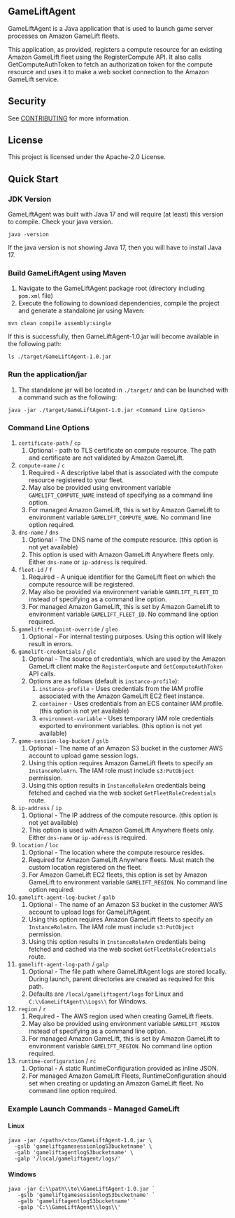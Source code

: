 ## GameLiftAgent
GameLiftAgent is a Java application that is used to launch game server processes on Amazon GameLift fleets.

This application, as provided, registers a compute resource for an existing Amazon GameLift fleet using the RegisterCompute
API. It also calls GetComputeAuthToken to fetch an authorization token for the compute resource and uses it to make
a web socket connection to the Amazon GameLift service.

## Security

See [CONTRIBUTING](CONTRIBUTING.md#security-issue-notifications) for more information.

## License
This project is licensed under the Apache-2.0 License.

## Quick Start
### JDK Version
GameLiftAgent was built with Java 17 and will require (at least) this version to compile.
Check your java version.
```
java -version
```
If the java version is not showing Java 17, then you will have to install Java 17.

### Build GameLiftAgent using Maven

1. Navigate to the GameLiftAgent package root (directory including `pom.xml` file)
2. Execute the following to download dependencies, compile the project and generate a standalone jar using Maven:
```
mvn clean compile assembly:single
```
If this is successfully, then GameLiftAgent-1.0.jar will become available in the following path:

```
ls ./target/GameLiftAgent-1.0.jar
```

### Run the application/jar
1. The standalone jar will be located in `./target/` and can be launched with a command such as the following:
```
java -jar ./target/GameLiftAgent-1.0.jar <Command Line Options>
```

### Command Line Options
1. `certificate-path` / `cp`
    1. Optional - path to TLS certificate on compute resource. The path and certificate are not validated by Amazon GameLift.
1. `compute-name` / `c`
    1. Required - A descriptive label that is associated with the compute resource registered to your fleet.
    1. May also be provided using environment variable `GAMELIFT_COMPUTE_NAME` instead of specifying as a command line option.
    1. For managed Amazon GameLift, this is set by Amazon GameLift to environment variable `GAMELIFT_COMPUTE_NAME`.  No command line option required.
1. `dns-name` / `dns`
    1. Optional - The DNS name of the compute resource. (this option is not yet available)
    1. This option is used with Amazon GameLift Anywhere fleets only. Either `dns-name` or `ip-address` is required.
1. `fleet-id` / `f`
    1. Required - A unique identifier for the GameLift fleet on which the compute resource will be registered.
    1. May also be provided via environment variable `GAMELIFT_FLEET_ID` instead of specifying as a command line option.
    1. For managed Amazon GameLift, this is set by Amazon GameLift to environment variable `GAMELIFT_FLEET_ID`. No command line option required.
1. `gamelift-endpoint-override` / `gleo`
    1. Optional - For internal testing purposes. Using this option will likely result in errors.
1. `gamelift-credentials` / `glc`
    1. Optional - The source of credentials, which are used by the Amazon GameLift client make the `RegisterCompute` and `GetComputeAuthToken` API calls.
    1. Options are as follows (default is `instance-profile`):
        1. `instance-profile` - Uses credentials from the IAM profile associated with the Amazon GameLift EC2 fleet instance.
        1. `container` - Uses credentials from an ECS container IAM profile. (this option is not yet available)
        1. `environment-variable` - Uses temporary IAM role credentials exported to environment variables. (this option is not yet available)
1. `game-session-log-bucket` / `gslb`
    1. Optional - The name of an Amazon S3 bucket in the customer AWS account to upload game session logs.
    1. Using this option requires Amazon GameLift fleets to specify an `InstanceRoleArn`. The IAM role must include `s3:PutObject` permission.
    1. Using this option results in `InstanceRoleArn` credentials being fetched and cached via the web socket `GetFleetRoleCredentials` route.
1. `ip-address` / `ip`
    1. Optional - The IP address of the compute resource. (this option is not yet available)
    1. This option is used with Amazon GameLift Anywhere fleets only. Either `dns-name` or `ip-address` is required.
1. `location` / `loc`
    1. Optional -  The location where the compute resource resides.
    1. Required for Amazon GameLift Anywhere fleets. Must match the custom location registered on the fleet.
    1. For Amazon GameLift EC2 fleets, this option is set by Amazon GameLift to environment variable `GAMELIFT_REGION`. No command line option required.
1. `gamelift-agent-log-bucket` / `galb`
    1. Optional - The name of an Amazon S3 bucket in the customer AWS account to upload logs for GameLiftAgent.
    1. Using this option requires Amazon GameLift fleets to specify an `InstanceRoleArn`. The IAM role must include `s3:PutObject` permission.
    1. Using this option results in `InstanceRoleArn` credentials being fetched and cached via the web socket `GetFleetRoleCredentials` route.
1. `gamelift-agent-log-path` / `galp`
    1. Optional - The file path where GameLiftAgent logs are stored locally. During launch, parent directories are created as required for this path.
    1. Defaults are `/local/gameliftagent/logs` for Linux and `C:\\GameLiftAgent\\Logs\\` for Windows.
1. `region` / `r`
    1. Required - The AWS region used when creating GameLift fleets.
    1. May also be provided using environment variable `GAMELIFT_REGION` instead of specifying as a command line option.
    1. For managed Amazon GameLift, this is set by Amazon GameLift to environment variable `GAMELIFT_REGION`. No command line option required.
1. `runtime-configuration` / `rc`
    1. Optional - A static RuntimeConfiguration provided as inline JSON.
    1. For managed Amazon GameLift Fleets, RuntimeConfiguration should set when creating or updating an Amazon GameLift fleet. No command line option required.

### Example Launch Commands - Managed GameLift

#### Linux

```
java -jar /<path>/<to>/GameLiftAgent-1.0.jar \
  -gslb 'gameliftgamesessionlogS3bucketname' \
  -galb 'gameliftagentlogS3bucketname' \
  -galp '/local/gameliftagent/logs/'
```

#### Windows

```
java -jar C:\\path\\to\\GameLiftAgent-1.0.jar `
   -gslb 'gameliftgamesessionlogS3bucketname' `
   -galb 'gameliftagentlogS3bucketname' `
   -galp 'C:\\GameLiftAgent\\logs\\'
```
